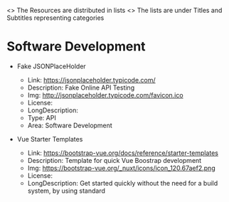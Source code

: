 <> The Resources are distributed in lists
<> The lists are under Titles and Subtitles representing categories



# Software Development

- Fake JSONPlaceHolder
    - Link: https://jsonplaceholder.typicode.com/
    - Description: Fake Online API Testing
    - Img: http://jsonplaceholder.typicode.com/favicon.ico
    - License:
    - LongDescription: 
    - Type: API
    - Area: Software Development

- Vue Starter Templates
    - Link: https://bootstrap-vue.org/docs/reference/starter-templates
    - Description: Template for quick Vue Boostrap development
    - Img: https://bootstrap-vue.org/_nuxt/icons/icon_120.67aef2.png
    - License:
    - LongDescription: Get started quickly without the need for a build system, by using standard <script> and <link> tags to load the required JavaScript and CSS in your page.
    - Type: Template
    - Tags: Vue
    - Area: Devlopment
    - Why: 


# CAD (Computer-aided design)

- CADGrab
    - Link: https://grabcad.com/
    - Description: Community collection of Free Cad Models
    - Img:
    - License: 
    - LongDescription: 
    - Tags: Library, Repository
    - Type: Collection
    - Area: CAD
    - Why: 

- svg2stl
    - Link: http://svg2stl.com/
    - Description: Online extrusion tool. Converts 2D SVG to 3D extruded model
    - Img:
    - License: 
    - LongDescription: It may or may not work. Depends exclusively in the 2D model
    - Tags: SVG, Convert
    - Type: Tool
    - Area: CAD
    - Why: 
 
- stephaneginier/sculptgl
    - Link: https://stephaneginier.com/sculptgl/
    - Description: Online too for WebGL based 3D sculpting
    - Img: https://stephaneginier.com/img/favicon.png
    - License: Free
    - LongDescription: 
    - Tags: WebGL, 3D
    - Type: Tool
    - Area: 3D Modeling
    - Why: 

# Design

- Cool Backgrounds
    - Link: https://coolbackgrounds.io/
    - Description: A collection of tools to create images and backgrounds
    - Img: https://coolbackgrounds.io/images/favicon-fe5a0ff5.png
    - License: Free
    - LongDescription: "Cool Backgrounds is a collection of tools to create compelling, colorful images for blogs, social media, and websites."
    - Tags: Backgrounds, CSS, 
    - Type: Background, Stock
    - Area: Design
    - Why: 
 
- Coolors.co
    - Link: https://coolors.co/
    - Description: Color schemes generator
    - Img: https://coolors.co/assets/img/favicon.png
    - License: Free
    - LongDescription: Generate color palette 
    - Tags: Color, Palette
    - Type: 
    - Area: Design
    - Why: 

- Adobe Color Wheel
    - Link: https://color.adobe.com/pt/create/color-wheel
    - Description: comprehensive Color Wheel from Adobe
    - Img: https://documentcloud.adobe.com/favicon.ico
    - License: Free
    - LongDescription: Generate color palette 
    - Tags: Color, Palette
    - Type: 
    - Area: Design
    - Why: 

 - Pixabay
    - Link: https://pixabay.com/
    - Description: A repository of free & roaylty free stock images
    - Img: https://pixabay.com/favicon-32x32.png
    - License: 
    - LongDescription: 
    - Tags: Stock, photography, images
    - Type: Images
    - Area: Design
    - Why: 

- Unsplash
    - Link: https://unsplash.com/
    - Description: A repository of free & roaylty free stock images
    - Img: https://unsplash.com/mstile-144x144.png
    - License: 
    - LongDescription: 
    - Tags: Stock, photography, images
    - Type: Images
    - Area: Design
    - Why: 

- FontAwesome Icons
    - Link: https://fontawesome.com/icons?d=gallery
    - Description: "A site that holds free icons for commercial and personal use"
    - Img: https://fontawesome.com/images/favicons/favicon-32x32.png
    - License: Creative Commons Attribution 4.0
    - LongDescription: 
    - Type: Icons
    - Area: Design

- Google Fonts
    - Link: https://fonts.google.com/
    - Description: A collection of free opensource fonts
    - Img: https://www.gstatic.com/images/branding/product/ico/google_fonts_blue_lodp.ico
    - License: Free
    - LongDescription: 
    - Tags: Fonts, Collection
    - Type: Fonts
    - Area: Design
    - Why: 

- Vectr
    - Link: https://vectr.com/
    - Description: A online WYIWYG Vector Design Tool
    - Img: https://vectr.com/appimages/favicon-32.png
    - License: Free
    - LongDescription: 
    - Tags: Vector, Design, Tool
    - Type: Tool
    - Area: Design
    - Why:     


- Canva
    - Link: https://www.canva.com/
    - Description: A online WYIWYG tool for creating graphic documents.
    - Img: https://static.canva.com/static/images/favicon.ico
    - License: Free (Free to an extent, has paid plans)
    - LongDescription: 
    - Tags: 
    - Type: Tool
    - Area: Design
    - Why:     

- PhotoPea
    - Link: https://www.photopea.com/
    - Description: An online HTML5 free alternative to Photoshop
    - Img: https://www.photopea.com/promo/thumb256.png
    - License: Free (Has ads)
    - LongDescription: 
    - Tags: Photoshop
    - Type: Tool
    - Area: Design
    - Why: 

- patternico
    - Link: https://patternico.com/
    - Description: Seamless pattern maker 
    - Img: https://patternico.com/favicon.ico
    - License: Free 
    - LongDescription: A tool to generate seamless texture for tiling
    - Tags: Pattern, Tile, Texture
    - Type: Tool
    - Area: Design
    - Why: 

- HDRI Haven
    - Link: https://hdrihaven.com/
    - Description: 100% Free HDRIs Images
    - Img: https://hdrihaven.com/core/img/HDRI Haven Logo.svg
    - License: Free 
    - LongDescription: A repository of 100% free HDRI Images
    - Tags: Images, HDRI, Repository
    - Type: Repository
    - Area: Design
    - Why:

- Texture Haven
    - Link: https://texturehaven.com/
    - Description: 100% Free Textures Images
    - Img: https://texturehaven.com/favicon.png
    - License: Free 
    - LongDescription: A repository of 100% Free Textures Images
    - Tags: Images, Textures, Repository
    - Type: Repository
    - Area: Design
    - Why:

- 3D Model Haven
    - Link: https://3dmodelhaven.com/
    - Description: 100% Free 3D Models
    - Img: https://3dmodelhaven.com/favicon.png
    - License: Free 
    - LongDescription: A repository of 100% free 3D Models
    - Tags: Images, 3DModels, Repository
    - Type: Repository
    - Area: Design
    - Why:

# PDF

- Adobe Compress PDF
    - Link: https://www.adobe.com/acrobat/online/compress-pdf.html
    - Description: Good free tol to compress PDF
    - Img: https://documentcloud.adobe.com/favicon.ico
    - License: Free 
    - LongDescription: 
    - Tags: PDF, Compress
    - Type: Tool
    - Area: 
    - Why:

# Prototyping

- MockupWorld
    - Link: https://www.mockupworld.co/free/
    - Description: Search Tool for Mockups of various types and products
    - Img: https://www.mockupworld.co/wp-content/uploads/fbrfg/favicon-32x32.png        
    - License:
    - LongDescription: 
    - Type: Mockup
    - Area: Design

- Screenshot Guru
    - Link: https://screenshot.guru/
    - Description: A tool to grab full page screenshots of any public site
    - Img: https://screenshot.guru/favicon.ico
    - License: Free 
    - LongDescription: 
    - Tags: Screenshot
    - Type: Tool
    - Area: Design
    - Why: 

- FakesWhatsapp
    - Link: https://www.fakewhats.com/generator
    - Description: An online tool to generate Whatsapp Mockups
    - Img: https://www.fakewhats.com/static/images/favicons/favicon.ico
    - License: Free
    - LongDescription: An online tool to generate Whatsapp Mockups, ideal for marketing mockup
    - Tags: Mockup, Whastapp
    - Type: Tool
    - Area: Design, Marketing
    - Why: 

- Waveform Generator
    - Link: https://convert.ing-now.com/mp3-audio-waveform-graphic-generator/
    - Description: An online tool to generate Waveforms of audio as mp4 file
    - Img:
    - License: 
    - LongDescription: 
    - Tags: 
    - Type: 
    - Area: 
    - Why: 



# Miscellany

- Artigos Científicos da USP
    - Link: https://www5.usp.br/tag/artigos-cientificos/
    - Description: Artigos Científicos da USP
    - Img: https://www5.usp.br/favicon.ico         
    - License:
    - LongDescription: 
    - Type: Papers
    - Area: Research

- FavIcon Grabber
    - Link: http://favicongrabber.com/
    - Description: A tool for grabbing FavIcons from sites
    - Img:   
    - License:
    - LongDescription: 
    - Type: API, Tool
    - Area: Design, Devlopment
    - Why:

- Convert Online
    - Link: https://www.online-convert.com/
    - Description: An online tool to convert files
    - Img: https://oc8.ocstatic.com/images/favicon/favicon.ico
    - License: Free (Has ads, has paid plans)
    - LongDescription: The tool provides various file type conversions. Any uploads are subject to their terms of service.
    - Tags: Conversion
    - Type: Tool
    - Area: 
    - Why: 

- EmojiPedia
    - Link: https://emojipedia.org/search
    - Description: An online Emoji Database
    - Img: https://emojipedia.org/static/img/favicons/apple-touch-icon-57x57.png
    - License: Free 
    - LongDescription: Online Emoji Database
    - Tags: Repository, Emoji
    - Type: Repository
    - Area: 
    - Why: 

- ABNT Formatador
    - Link: https://referenciabibliografica.net/a/pt-br/ref/abnt
    - Description: A Online Tool formatter for References
    - Img: 
    - License: Free 
    - LongDescription: A Online Tool formatter for bibliographic references
    - Tags: ABNT, Vancouver, NLM, MLA 8
    - Type: Tool
    - Area: 
    - Why: 